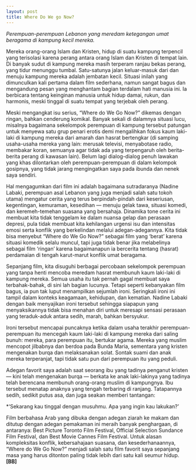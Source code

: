 ```yaml
---
layout: post
title: Where Do We go Now?
---
```


*Perempuan-perempuan Lebanon yang meredam ketegangan umat beragama di kampung kecil mereka.*

Mereka orang-orang Islam dan Kristen, hidup di suatu kampung terpencil yang terisolasi karena perang antara orang Islam dan Kristen di tempat lain. Di banyak sudut di kampung mereka masih terperam ranjau bekas perang, yang tidur menunggu tumbal. Satu-satunya jalan keluar-masuk dari dan menuju kampung mereka adalah jembatan kecil. Situasi inilah yang dimunculkan kali pertama dalam film sederhana, namun sangat bagus dan mengandung pesan yang menghantam bagian terdalam hati manusia ini. Ia berbicara tentang keinginan manusia untuk hidup damai, rukun, dan harmonis, meski tinggal di suatu tempat yang terjebak oleh perang.

Meski mengangkat isu serius, “Where do We Go Now?” dikemas dengan ringan, bahkan cenderung komikal. Banyak sekali di dalamnya situasi lucu, misalnya bagaimana sekelompok perempuan di kampung tersebut patungan untuk menyewa satu grup penari erotis demi mengalihkan fokus kaum laki-laki di kampung mereka dari amarah dan hasrat bertengkar (di samping usaha-usaha mereka yang lain: merusak televisi, menyabotase radio, membakar koran, semuanya agar tidak ada yang terpengaruh oleh berita-berita perang di kawasan lain). Belum lagi dialog-dialog penuh lawakan yang khas dilontarkan oleh perempuan-perempuan di dalam kelompok gosipnya, yang tidak jarang mengingatkan saya pada ibunda dan nenek saya sendiri.

Hal mengagumkan dari film ini adalah bagaimana sutradaranya (Nadine Labaki, perempuan asal Lebanon yang juga menjadi salah satu tokoh utama) mengatur cerita yang terus berpindah-pindah dari keseriusan, kegentingan, kemuraman, kesedihan — menuju gelak tawa, situasi komedi, dan keremeh-temehan suasana yang bersahaja. Dinamika tone cerita ini membuat kita tidak tenggelam ke dalam nuansa gelap dan perasaan depresi, pula tidak membuat kita kehilangan urgensi isu dan intensitas emosi serta konflik yang berkelindan melalui adegan-adegannya. Kita tidak bisa menyebut “Where do We Go Now?” sebagai film yang ‘berat’ karena situasi komedik selalu muncul, tapi juga tidak benar jika melabelinya sebagai film ‘ringan’ karena bagaimanapun ia bercerita tentang (hasrat) perdamaian di tengah karut-marut konflik umat beragama.

Sepanjang film, kita disuguhi berbagai percobaan sekelompok perempuan yang tanpa henti mencoba meredam hasrat membunuh kaum laki-laki di kampung mereka. Semua usaha itu tak pernah gagal membuat saya terbahak-bahak, di sini lah bagian lucunya. Tetapi seperti kebanyakan film bagus, ia pun tak luput menampilkan sejumlah ironi. Seringkali ironi ini tampil dalam konteks keagamaan, kehidupan, dan kematian. Nadine Labaki dengan baik menyajikan ironi tersebut sehingga siapapun yang menyaksikannya tidak bisa menahan diri untuk meresapi sensasi perasaan yang teraduk-aduk antara sedih, marah, bahkan bersyukur.

Ironi tersebut mencapai puncaknya ketika dalam usaha terakhir perempuan-perempuan itu mencegah kaum laki-laki di kampung mereka dari saling bunuh: mereka, para perempuan itu, bertukar agama. Mereka yang muslim mencopot jilbabnya dan berdoa pada Bunda Maria, sementara yang kristen mengenakan burqa dan melaksanakan solat. Sontak suami dan anak mereka terperanjat, tapi tidak satu pun dari perempuan itu yang peduli.

Adegan favorit saya adalah saat seorang ibu yang tadinya penganut kristen— kini telah mengenakan burqa — berkata ke anak laki-lakinya yang tadinya telah berencana membunuh orang-orang muslim di kampungnya. Ibu tersebut menatap anaknya yang tengah terbaring di ranjang. Tatapannya sedih, sedikit putus asa, dan juga seakan memberi tantangan:

*‘Sekarang kau tinggal dengan musuhmu. Apa yang ingin kau lakukan?’

Film berbahasa Arab yang dibuka dengan adegan ziarah ke makam dan ditutup dengan adegan pemakaman ini meraih banyak penghargaan, di antaranya: Best Picture Toronto Film Festival, Official Selection Sundance Film Festival, dan Best Movie Cannes Film Festival. Untuk alasan kompleksitas konflik, kebersahajaan suasana, dan kesederhanaannya, “Where do We Go Now?” menjadi salah satu film favorit saya sepanjang masa yang harus ditonton paling tidak lebih dari satu kali seumur hidup. **[BB]**

